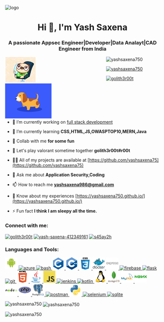 ![logo](https://d3sujgifhk94se.cloudfront.net/wp-content/uploads/2023/09/28145129/what_is_computer_coding.jpg)
<h1 align="center">Hi 👋, I'm Yash Saxena</h1>
<h3 align="center">A passionate Appsec Engineer|Developer|Data Analayt|CAD Engineer from India</h3>

<div class="column" style="float:left"> 
        <img src= 
"https://github.com/yashsaxena750/yashsaxena750/blob/main/image_processing20221210-15230-pi4lva.gif" 
            style="width: 30%;"> 
    </div> 
    <div class="column" style="float:left"> 
        <img src= 
"https://github.com/yashsaxena750/yashsaxena750/blob/main/61fca834899fc62f22202ddf3dd15593.gif" 
            style="width: 30%;"> 
    </div> 
<!-- <img align="center" alt="emoji" width="300" height="300" src="">
<img align="center" margin-top="-100" alt="emoji" width="300" height="300" src=""> -->
<p align="left"> <img src="https://komarev.com/ghpvc/?username=yashsaxena750&label=Profile%20views&color=0e75b6&style=flat" alt="yashsaxena750" /> </p>

<p align="left"> <a href="https://github.com/ryo-ma/github-profile-trophy"><img src="https://github-profile-trophy.vercel.app/?username=yashsaxena750" alt="yashsaxena750" /></a> </p>

<p align="left"> <a href="https://twitter.com/golith3r00t" target="blank"><img src="https://img.shields.io/twitter/follow/golith3r00t?logo=twitter&style=for-the-badge" alt="golith3r00t" /></a> </p>

- 🔭 I’m currently working on [full stack development](https://github.com/yashsaxena750/learning-full-stack)

- 🌱 I’m currently learning **CSS,HTML,JS,OWASPTOP10,MERN,Java**

- 👯 Collab with me **for some fun**

- 🤝 Let's play valorant sometime together **golith3r00t#r00t**

- 👨‍💻 All of my projects are available at [https://github.com/yashsaxena75](https://github.com/yashsaxena75)

- 💬 Ask me about **Application Security,Coding**

- 📫 How to reach me **yashsaxena986@gmail.com**

- 📄 Know about my experiences [https://yashsaxena750.github.io/](https://yashsaxena750.github.io/)

- ⚡ Fun fact **I think I am sleepy all the time.**

<h3 align="left">Connect with me:</h3>
<p align="left">
<a href="https://twitter.com/golith3r00t" target="blank"><img align="center" src="https://raw.githubusercontent.com/rahuldkjain/github-profile-readme-generator/master/src/images/icons/Social/twitter.svg" alt="golith3r00t" height="30" width="40" /></a>
<a href="https://linkedin.com/in/yash-saxena-412349161" target="blank"><img align="center" src="https://raw.githubusercontent.com/rahuldkjain/github-profile-readme-generator/master/src/images/icons/Social/linked-in-alt.svg" alt="yash-saxena-412349161" height="30" width="40" /></a>
<a href="https://instagram.com/s45ay2h" target="blank"><img align="center" src="https://raw.githubusercontent.com/rahuldkjain/github-profile-readme-generator/master/src/images/icons/Social/instagram.svg" alt="s45ay2h" height="30" width="40" /></a>
</p>

<h3 align="left">Languages and Tools:</h3>
<p align="left"> <a href="https://developer.android.com" target="_blank" rel="noreferrer"> <img src="https://raw.githubusercontent.com/devicons/devicon/master/icons/android/android-original-wordmark.svg" alt="android" width="40" height="40"/> </a> <a href="https://azure.microsoft.com/en-in/" target="_blank" rel="noreferrer"> <img src="https://www.vectorlogo.zone/logos/microsoft_azure/microsoft_azure-icon.svg" alt="azure" width="40" height="40"/> </a> <a href="https://www.gnu.org/software/bash/" target="_blank" rel="noreferrer"> <img src="https://www.vectorlogo.zone/logos/gnu_bash/gnu_bash-icon.svg" alt="bash" width="40" height="40"/> </a> <a href="https://www.cprogramming.com/" target="_blank" rel="noreferrer"> <img src="https://raw.githubusercontent.com/devicons/devicon/master/icons/c/c-original.svg" alt="c" width="40" height="40"/> </a> <a href="https://www.w3schools.com/cpp/" target="_blank" rel="noreferrer"> <img src="https://raw.githubusercontent.com/devicons/devicon/master/icons/cplusplus/cplusplus-original.svg" alt="cplusplus" width="40" height="40"/> </a> <a href="https://www.w3schools.com/css/" target="_blank" rel="noreferrer"> <img src="https://raw.githubusercontent.com/devicons/devicon/master/icons/css3/css3-original-wordmark.svg" alt="css3" width="40" height="40"/> </a> <a href="https://www.docker.com/" target="_blank" rel="noreferrer"> <img src="https://raw.githubusercontent.com/devicons/devicon/master/icons/docker/docker-original-wordmark.svg" alt="docker" width="40" height="40"/> </a> <a href="https://expressjs.com" target="_blank" rel="noreferrer"> <img src="https://raw.githubusercontent.com/devicons/devicon/master/icons/express/express-original-wordmark.svg" alt="express" width="40" height="40"/> </a> <a href="https://firebase.google.com/" target="_blank" rel="noreferrer"> <img src="https://www.vectorlogo.zone/logos/firebase/firebase-icon.svg" alt="firebase" width="40" height="40"/> </a> <a href="https://flask.palletsprojects.com/" target="_blank" rel="noreferrer"> <img src="https://www.vectorlogo.zone/logos/pocoo_flask/pocoo_flask-icon.svg" alt="flask" width="40" height="40"/> </a> <a href="https://git-scm.com/" target="_blank" rel="noreferrer"> <img src="https://www.vectorlogo.zone/logos/git-scm/git-scm-icon.svg" alt="git" width="40" height="40"/> </a> <a href="https://www.w3.org/html/" target="_blank" rel="noreferrer"> <img src="https://raw.githubusercontent.com/devicons/devicon/master/icons/html5/html5-original-wordmark.svg" alt="html5" width="40" height="40"/> </a> <a href="https://www.java.com" target="_blank" rel="noreferrer"> <img src="https://raw.githubusercontent.com/devicons/devicon/master/icons/java/java-original.svg" alt="java" width="40" height="40"/> </a> <a href="https://developer.mozilla.org/en-US/docs/Web/JavaScript" target="_blank" rel="noreferrer"> <img src="https://raw.githubusercontent.com/devicons/devicon/master/icons/javascript/javascript-original.svg" alt="javascript" width="40" height="40"/> </a> <a href="https://www.jenkins.io" target="_blank" rel="noreferrer"> <img src="https://www.vectorlogo.zone/logos/jenkins/jenkins-icon.svg" alt="jenkins" width="40" height="40"/> </a> <a href="https://kotlinlang.org" target="_blank" rel="noreferrer"> <img src="https://www.vectorlogo.zone/logos/kotlinlang/kotlinlang-icon.svg" alt="kotlin" width="40" height="40"/> </a> <a href="https://www.linux.org/" target="_blank" rel="noreferrer"> <img src="https://raw.githubusercontent.com/devicons/devicon/master/icons/linux/linux-original.svg" alt="linux" width="40" height="40"/> </a> <a href="https://www.mongodb.com/" target="_blank" rel="noreferrer"> <img src="https://raw.githubusercontent.com/devicons/devicon/master/icons/mongodb/mongodb-original-wordmark.svg" alt="mongodb" width="40" height="40"/> </a> <a href="https://www.mysql.com/" target="_blank" rel="noreferrer"> <img src="https://raw.githubusercontent.com/devicons/devicon/master/icons/mysql/mysql-original-wordmark.svg" alt="mysql" width="40" height="40"/> </a> <a href="https://www.nginx.com" target="_blank" rel="noreferrer"> <img src="https://raw.githubusercontent.com/devicons/devicon/master/icons/nginx/nginx-original.svg" alt="nginx" width="40" height="40"/> </a> <a href="https://nodejs.org" target="_blank" rel="noreferrer"> <img src="https://raw.githubusercontent.com/devicons/devicon/master/icons/nodejs/nodejs-original-wordmark.svg" alt="nodejs" width="40" height="40"/> </a> <a href="https://www.php.net" target="_blank" rel="noreferrer"> <img src="https://raw.githubusercontent.com/devicons/devicon/master/icons/php/php-original.svg" alt="php" width="40" height="40"/> </a> <a href="https://www.postgresql.org" target="_blank" rel="noreferrer"> <img src="https://raw.githubusercontent.com/devicons/devicon/master/icons/postgresql/postgresql-original-wordmark.svg" alt="postgresql" width="40" height="40"/> </a> <a href="https://postman.com" target="_blank" rel="noreferrer"> <img src="https://www.vectorlogo.zone/logos/getpostman/getpostman-icon.svg" alt="postman" width="40" height="40"/> </a> <a href="https://www.python.org" target="_blank" rel="noreferrer"> <img src="https://raw.githubusercontent.com/devicons/devicon/master/icons/python/python-original.svg" alt="python" width="40" height="40"/> </a> <a href="https://www.selenium.dev" target="_blank" rel="noreferrer"> <img src="https://raw.githubusercontent.com/detain/svg-logos/780f25886640cef088af994181646db2f6b1a3f8/svg/selenium-logo.svg" alt="selenium" width="40" height="40"/> </a> <a href="https://www.sqlite.org/" target="_blank" rel="noreferrer"> <img src="https://www.vectorlogo.zone/logos/sqlite/sqlite-icon.svg" alt="sqlite" width="40" height="40"/> </a> </p>

<p><img align="left" src="https://github-readme-stats.vercel.app/api/top-langs?username=yashsaxena750&show_icons=true&locale=en&layout=compact" alt="yashsaxena750" /></p>

<p>&nbsp;<img align="center" src="https://github-readme-stats.vercel.app/api?username=yashsaxena750&show_icons=true&locale=en" alt="yashsaxena750" /></p>

<p><img align="center" src="https://github-readme-streak-stats.herokuapp.com/?user=yashsaxena750&" alt="yashsaxena750" /></p>
